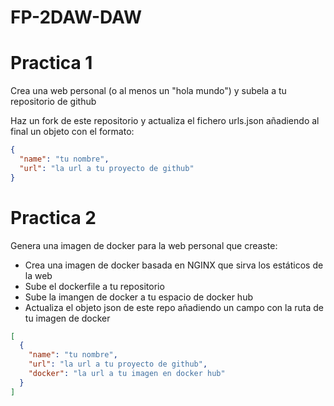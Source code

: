 # FP-2DAW-DAW

# Practica 1

Crea una web personal (o al menos un "hola mundo") y subela a tu repositorio de github

Haz un fork de este repositorio y actualiza el fichero urls.json añadiendo al final un objeto con el formato:

```json
{
  "name": "tu nombre",
  "url": "la url a tu proyecto de github"
}
```

# Practica 2

Genera una imagen de docker para la web personal que creaste:

- Crea una imagen de docker basada en NGINX que sirva los estáticos de la web
- Sube el dockerfile a tu repositorio
- Sube la imangen de docker a tu espacio de docker hub
- Actualiza el objeto json de este repo añadiendo un campo con la ruta de tu imagen de docker

```json
[
  {
    "name": "tu nombre",
    "url": "la url a tu proyecto de github",
    "docker": "la url a tu imagen en docker hub"
  }
]
```
